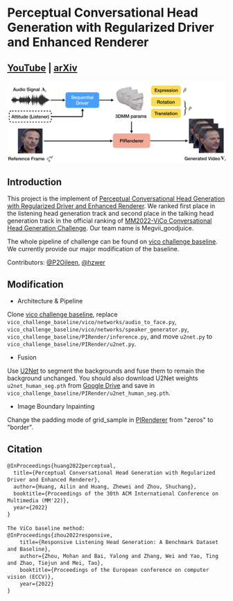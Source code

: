 # Perceptual Conversational Head Generation with Regularized Driver and Enhanced Renderer

## [YouTube](https://www.youtube.com/watch?v=-CzxvONWeG0) | [arXiv](https://arxiv.org/abs/2206.12837)

![image](images/vico.png)

## Introduction
This project is the implement of [Perceptual Conversational Head Generation with Regularized Driver and Enhanced Renderer](https://arxiv.org/abs/2206.12837). We ranked first place in the listening head generation track and second place in the talking head generation track in the official ranking of [MM2022-ViCo Conversational Head Generation Challenge](https://vico.solutions). Our team name is Megvii_goodjuice.

The whole pipeline of challenge can be found on [vico challenge baseline](https://github.com/dc3ea9f/vico_challenge_baseline). We currently provide our major modification of the baseline.

Contributors: [@P2Oileen](https://github.com/P2Oileen), [@hzwer](https://github.com/hzwer)

## Modification

* Architecture & Pipeline

Clone [vico challenge baseline](https://github.com/dc3ea9f/vico_challenge_baseline), replace `vico_challenge_baseline/vico/networks/audio_to_face.py`, `vico_challenge_baseline/vico/networks/speaker_generator.py`, `vico_challenge_baseline/PIRender/inference.py`, and move `u2net.py` to `vico_challenge_baseline/PIRender/u2net.py`.

* Fusion

Use [U2Net](https://github.com/xuebinqin/U-2-Net) to segment the backgrounds and fuse them to remain the background unchanged. You should also download U2Net weights `u2net_human_seg.pth` from [Google Drive](https://drive.google.com/file/d/1-Yg0cxgrNhHP-016FPdp902BR-kSsA4P/view?usp=sharing) and save in `vico_challenge_baseline/PIRender/u2net_human_seg.pth`.

* Image Boundary Inpainting

Change the padding mode of grid_sample in [PIRenderer](https://github.com/RenYurui/PIRender/blob/d75a849978c2eb5f20132b7f0f689c9004d54a00/util/flow_util.py#L56) from "zeros" to "border".

## Citation

```
@InProceedings{huang2022perceptual,
  title={Perceptual Conversational Head Generation with Regularized Driver and Enhanced Renderer},
  author={Huang, Ailin and Huang, Zhewei and Zhou, Shuchang},
  booktitle={Proceedings of the 30th ACM International Conference on Multimedia (MM'22)},
  year={2022}
}

The ViCo baseline method: 
@InProceedings{zhou2022responsive,
    title={Responsive Listening Head Generation: A Benchmark Dataset and Baseline},
    author={Zhou, Mohan and Bai, Yalong and Zhang, Wei and Yao, Ting and Zhao, Tiejun and Mei, Tao},
    booktitle={Proceedings of the European conference on computer vision (ECCV)},
    year={2022}
}
```
